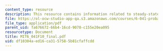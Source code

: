 ```yaml
---
content_type: resource
description: This resource contains information related to steady-state probabilities
file: https://ol-ocw-studio-app-qa.s3.amazonaws.com/courses/6-041-probabilistic-systems-analysis-and-applied-probability-fall-2010/df10304aed16ca3157585b81cfaffcdd_MIT6_041F10_final.pdf
file_type: application/pdf
parent_uid: fa676672-66b4-16cd-9070-c155e20ea095
resourcetype: Document
title: MIT6_041F10_final.pdf
uid: df10304a-ed16-ca31-5758-5b81cfaffcdd
---
```

